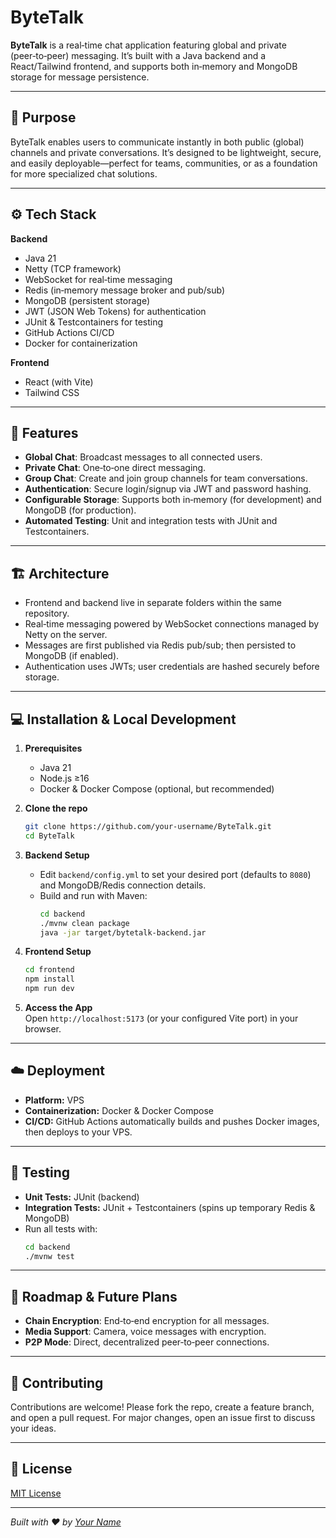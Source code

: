# ByteTalk

**ByteTalk** is a real‑time chat application featuring global and private (peer‑to‑peer) messaging. It’s built with a Java backend and a React/Tailwind frontend, and supports both in‑memory and MongoDB storage for message persistence.

---

## 🎯 Purpose

ByteTalk enables users to communicate instantly in both public (global) channels and private conversations. It’s designed to be lightweight, secure, and easily deployable—perfect for teams, communities, or as a foundation for more specialized chat solutions.

---

## ⚙️ Tech Stack

**Backend**
- Java 21
- Netty (TCP framework)
- WebSocket for real‑time messaging
- Redis (in‑memory message broker and pub/sub)
- MongoDB (persistent storage)
- JWT (JSON Web Tokens) for authentication
- JUnit & Testcontainers for testing
- GitHub Actions CI/CD
- Docker for containerization

**Frontend**
- React (with Vite)
- Tailwind CSS

---

## 🚀 Features

- **Global Chat**: Broadcast messages to all connected users.
- **Private Chat**: One‑to‑one direct messaging.
- **Group Chat**: Create and join group channels for team conversations.
- **Authentication**: Secure login/signup via JWT and password hashing.
- **Configurable Storage**: Supports both in‑memory (for development) and MongoDB (for production).
- **Automated Testing**: Unit and integration tests with JUnit and Testcontainers.

---

## 🏗️ Architecture

- Frontend and backend live in separate folders within the same repository.
- Real‑time messaging powered by WebSocket connections managed by Netty on the server.
- Messages are first published via Redis pub/sub; then persisted to MongoDB (if enabled).
- Authentication uses JWTs; user credentials are hashed securely before storage.

---

## 💻 Installation & Local Development

1. **Prerequisites**
    - Java 21
    - Node.js ≥16
    - Docker & Docker Compose (optional, but recommended)

2. **Clone the repo**
   ```bash
   git clone https://github.com/your-username/ByteTalk.git
   cd ByteTalk
   ```

3. **Backend Setup**
    - Edit `backend/config.yml` to set your desired port (defaults to `8080`) and MongoDB/Redis connection details.
    - Build and run with Maven:
      ```bash
      cd backend
      ./mvnw clean package
      java -jar target/bytetalk-backend.jar
      ```

4. **Frontend Setup**
   ```bash
   cd frontend
   npm install
   npm run dev
   ```

5. **Access the App**  
   Open `http://localhost:5173` (or your configured Vite port) in your browser.

---

## ☁️ Deployment

- **Platform:** VPS
- **Containerization:** Docker & Docker Compose
- **CI/CD:** GitHub Actions automatically builds and pushes Docker images, then deploys to your VPS.

---

## 🧪 Testing

- **Unit Tests:** JUnit (backend)
- **Integration Tests:** JUnit + Testcontainers (spins up temporary Redis & MongoDB)
- Run all tests with:
  ```bash
  cd backend
  ./mvnw test
  ```

---

## 🚧 Roadmap & Future Plans

- **Chain Encryption**: End‑to‑end encryption for all messages.
- **Media Support**: Camera, voice messages with encryption.
- **P2P Mode**: Direct, decentralized peer‑to‑peer connections.

---

## 🤝 Contributing

Contributions are welcome! Please fork the repo, create a feature branch, and open a pull request. For major changes, open an issue first to discuss your ideas.

---

## 📄 License

[MIT License](LICENSE)

---

*Built with ❤️ by [Your Name](https://github.com/your-username)*  